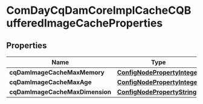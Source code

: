 
# ComDayCqDamCoreImplCacheCQBufferedImageCacheProperties

## Properties
Name | Type | Description | Notes
------------ | ------------- | ------------- | -------------
**cqDamImageCacheMaxMemory** | [**ConfigNodePropertyInteger**](ConfigNodePropertyInteger.md) |  |  [optional]
**cqDamImageCacheMaxAge** | [**ConfigNodePropertyInteger**](ConfigNodePropertyInteger.md) |  |  [optional]
**cqDamImageCacheMaxDimension** | [**ConfigNodePropertyString**](ConfigNodePropertyString.md) |  |  [optional]



